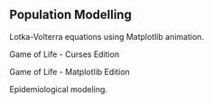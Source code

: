 ## Population Modelling

Lotka-Volterra equations using Matplotlib animation.

Game of Life - Curses Edition

Game of Life - Matplotlib Edition

Epidemiological modeling.
